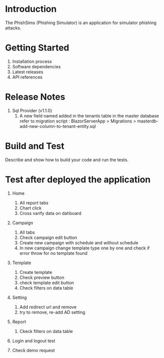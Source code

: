 # Introduction 
The PhishSims (Phishing Simulator) is an application for simulator phishing attacks.

# Getting Started

1.	Installation process
2.	Software dependencies
3.	Latest releases
4.	API references

# Release Notes

1. Sql Provider (v1.1.0)
	1. A new field named  added in the tenants table in the master database refer to migration script : 
		BlazorServerApp > Migrations > masterdb-add-new-column-to-tenant-entity.sql

# Build and Test
Describe and show how to build your code and run the tests. 

# Test after deployed the application    
1. Home
	1. All report tabs 
	2. Chart click
	3. Cross varify data on dahboard

2. Campaign
	1. All tabs 
	2. Check campaign edit button
 	3. Create new campaign with schedule and without schedule
	4. In new campaign change template type one by one and check if error throw for no template found

3. Template
	1. Create template 
	2. Check preview button
	3. check template edit button
	4. Check filters on data table

4. Setting
	1. Add redirect url and remove
	2. try to remove, re-add AD setting
	
5. Report
	1. Ckeck filters on data table
	
6. Login and logout test
7. Check demo request 
